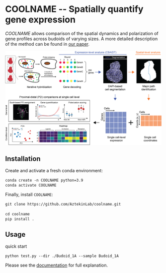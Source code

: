 # COOLNAME -- Spatially quantify gene expression
*COOLNAME* allows comparison of the spatial dynamics and polarization of gene profiles across budoids of varying sizes. A more detailed description of the method can be found in [our paper](https://doi.org/).

![Schematics](./figs/Schematics.png)


## Installation
Create and activate a fresh conda environment:

```console
conda create -n COOLNAME python=3.9
conda activate COOLNAME
```

Finally, install `COOLNAME`:

```console
git clone https://github.com/AztekinLab/coolname.git

cd coolname
pip install .
```


## Usage

quick start
```console
python test.py --dir ./Budoid_1A --sample Budoid_1A
```
Please see the [documentation](https://budoids.readthedocs.io/en/latest/) for full explanation.
